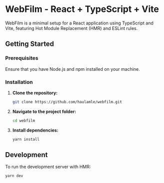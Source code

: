 # WebFilm - React + TypeScript + Vite

WebFilm is a minimal setup for a React application using TypeScript and Vite, featuring Hot Module Replacement (HMR) and ESLint rules.

## Getting Started

### Prerequisites

Ensure that you have Node.js and npm installed on your machine.

### Installation

1. **Clone the repository:**

   ```bash
   git clone https://github.com/haulamle/webfilm.git
   ```

2. **Navigate to the project folder:**

   ```bash
   cd webfilm
   ```

3. **Install dependencies:**

   ```bash
   yarn install
   ```

## Development

To run the development server with HMR:

```bash
yarn dev
```
